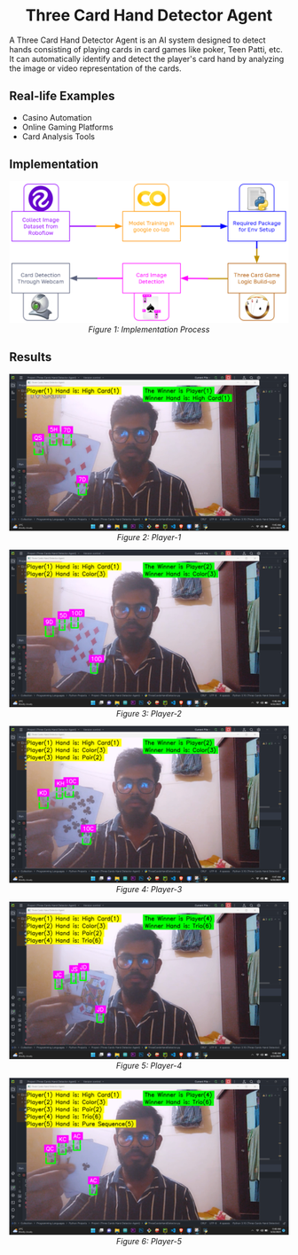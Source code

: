 <h1 align="center">Three Card Hand Detector Agent</h1>

<p>A Three Card Hand Detector Agent is an AI system designed to detect hands consisting of playing cards in card games like poker, Teen Patti, etc. It can automatically identify and detect the player's card hand by analyzing the image or video representation of the cards.</p>

## Real-life Examples
- Casino Automation
- Online Gaming Platforms
- Card Analysis Tools

## Implementation
<p align="center">
  <img src="Results/Implementation.PNG" alt="Implementation">
  <br>
  <em>Figure 1: Implementation Process</em>
</p>

## Results
<p align="center">
  <img src="Results/Result-1.png" alt="Result 1">
  <br>
  <em>Figure 2: Player-1</em>
</p>
<p align="center">
  <img src="Results/Result-2.png" alt="Result 2">
  <br>
  <em>Figure 3: Player-2</em>
</p>
<p align="center">
  <img src="Results/Result-3.png" alt="Result 3">
  <br>
  <em>Figure 4: Player-3</em>
</p>
<p align="center">
  <img src="Results/Result-4.png" alt="Result 4">
  <br>
  <em>Figure 5: Player-4</em>
</p>
<p align="center">
  <img src="Results/Result-5.png" alt="Result 5">
  <br>
  <em>Figure 6: Player-5</em>
</p>
